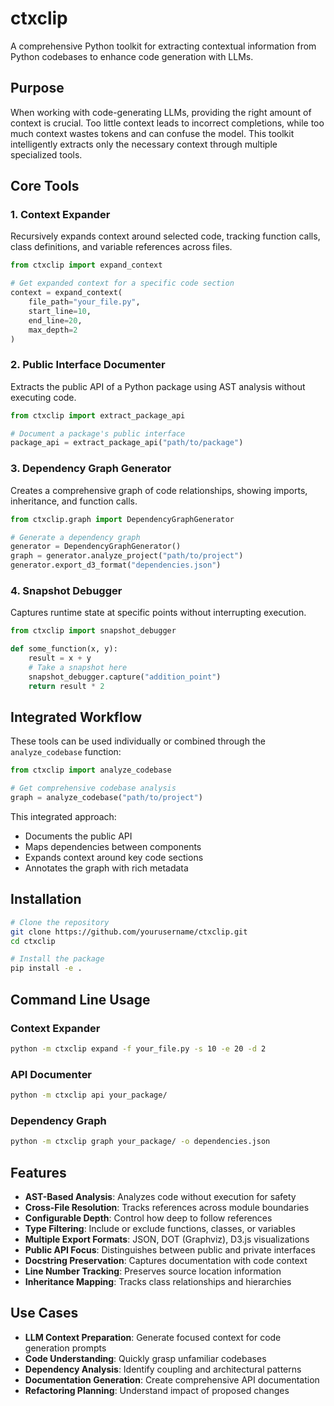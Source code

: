 # ctxclip

A comprehensive Python toolkit for extracting contextual information from Python codebases to enhance code generation with LLMs.

## Purpose

When working with code-generating LLMs, providing the right amount of context is crucial. Too little context leads to incorrect completions, while too much context wastes tokens and can confuse the model. This toolkit intelligently extracts only the necessary context through multiple specialized tools.

## Core Tools

### 1. Context Expander

Recursively expands context around selected code, tracking function calls, class definitions, and variable references across files.

```python
from ctxclip import expand_context

# Get expanded context for a specific code section
context = expand_context(
    file_path="your_file.py",
    start_line=10,
    end_line=20,
    max_depth=2
)
```

### 2. Public Interface Documenter

Extracts the public API of a Python package using AST analysis without executing code.

```python
from ctxclip import extract_package_api

# Document a package's public interface
package_api = extract_package_api("path/to/package")
```

### 3. Dependency Graph Generator

Creates a comprehensive graph of code relationships, showing imports, inheritance, and function calls.

```python
from ctxclip.graph import DependencyGraphGenerator

# Generate a dependency graph
generator = DependencyGraphGenerator()
graph = generator.analyze_project("path/to/project")
generator.export_d3_format("dependencies.json")
```

### 4. Snapshot Debugger

Captures runtime state at specific points without interrupting execution.

```python
from ctxclip import snapshot_debugger

def some_function(x, y):
    result = x + y
    # Take a snapshot here
    snapshot_debugger.capture("addition_point")
    return result * 2
```

## Integrated Workflow

These tools can be used individually or combined through the `analyze_codebase` function:

```python
from ctxclip import analyze_codebase

# Get comprehensive codebase analysis
graph = analyze_codebase("path/to/project")
```

This integrated approach:

- Documents the public API
- Maps dependencies between components
- Expands context around key code sections
- Annotates the graph with rich metadata

## Installation

```bash
# Clone the repository
git clone https://github.com/yourusername/ctxclip.git
cd ctxclip

# Install the package
pip install -e .
```

## Command Line Usage

### Context Expander

```bash
python -m ctxclip expand -f your_file.py -s 10 -e 20 -d 2
```

### API Documenter

```bash
python -m ctxclip api your_package/
```

### Dependency Graph

```bash
python -m ctxclip graph your_package/ -o dependencies.json
```

## Features

- **AST-Based Analysis**: Analyzes code without execution for safety
- **Cross-File Resolution**: Tracks references across module boundaries
- **Configurable Depth**: Control how deep to follow references
- **Type Filtering**: Include or exclude functions, classes, or variables
- **Multiple Export Formats**: JSON, DOT (Graphviz), D3.js visualizations
- **Public API Focus**: Distinguishes between public and private interfaces
- **Docstring Preservation**: Captures documentation with code context
- **Line Number Tracking**: Preserves source location information
- **Inheritance Mapping**: Tracks class relationships and hierarchies

## Use Cases

- **LLM Context Preparation**: Generate focused context for code generation prompts
- **Code Understanding**: Quickly grasp unfamiliar codebases
- **Dependency Analysis**: Identify coupling and architectural patterns
- **Documentation Generation**: Create comprehensive API documentation
- **Refactoring Planning**: Understand impact of proposed changes
